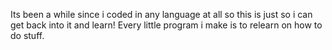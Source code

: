 Its been a while since i coded in any language at all so this is just so i can get back into it and learn! 
Every little program i make is to relearn on how to do stuff.
